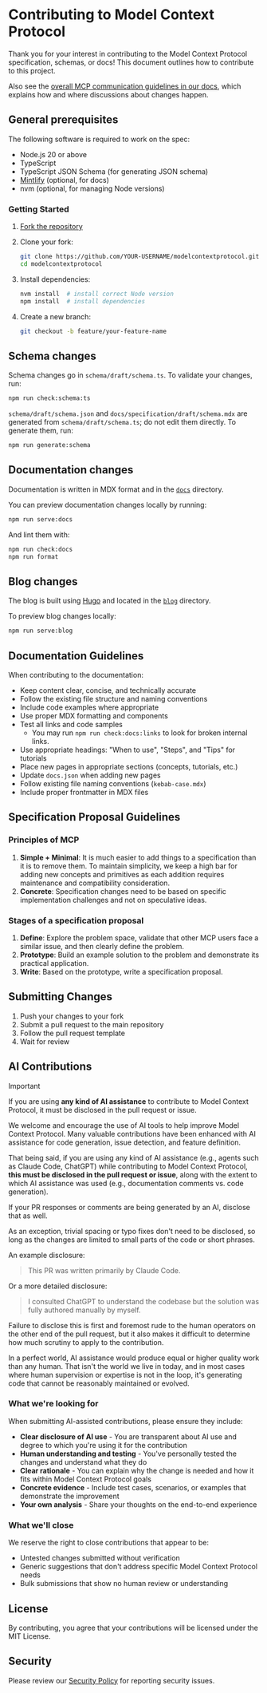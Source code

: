 # Contributing to Model Context Protocol

Thank you for your interest in contributing to the Model Context Protocol specification, schemas, or docs!
This document outlines how to contribute to this project.

Also see the [overall MCP communication guidelines in our docs](https://modelcontextprotocol.io/community/communication), which explains how and where discussions about changes happen.

## General prerequisites

The following software is required to work on the spec:

- Node.js 20 or above
- TypeScript
- TypeScript JSON Schema (for generating JSON schema)
- [Mintlify](https://mintlify.com/) (optional, for docs)
- nvm (optional, for managing Node versions)

### Getting Started

1. [Fork the repository](https://docs.github.com/en/pull-requests/collaborating-with-pull-requests/working-with-forks/fork-a-repo)

2. Clone your fork:

   ```bash
   git clone https://github.com/YOUR-USERNAME/modelcontextprotocol.git
   cd modelcontextprotocol
   ```

3. Install dependencies:

   ```bash
   nvm install  # install correct Node version
   npm install  # install dependencies
   ```

4. Create a new branch:

   ```bash
   git checkout -b feature/your-feature-name
   ```

## Schema changes

Schema changes go in `schema/draft/schema.ts`. To validate your changes, run:

```bash
npm run check:schema:ts
```

`schema/draft/schema.json` and `docs/specification/draft/schema.mdx` are generated from `schema/draft/schema.ts`; do not edit them directly. To generate them, run:

```bash
npm run generate:schema
```

## Documentation changes

Documentation is written in MDX format and in the [`docs`](./docs) directory.

You can preview documentation changes locally by running:

```bash
npm run serve:docs
```

And lint them with:

```bash
npm run check:docs
npm run format
```

## Blog changes

The blog is built using [Hugo](https://gohugo.io/installation/) and located in the [`blog`](./blog) directory.

To preview blog changes locally:

```bash
npm run serve:blog
```

## Documentation Guidelines

When contributing to the documentation:

- Keep content clear, concise, and technically accurate
- Follow the existing file structure and naming conventions
- Include code examples where appropriate
- Use proper MDX formatting and components
- Test all links and code samples
  - You may run `npm run check:docs:links` to look for broken internal links.
- Use appropriate headings: "When to use", "Steps", and "Tips" for tutorials
- Place new pages in appropriate sections (concepts, tutorials, etc.)
- Update `docs.json` when adding new pages
- Follow existing file naming conventions (`kebab-case.mdx`)
- Include proper frontmatter in MDX files

## Specification Proposal Guidelines

### Principles of MCP

1. **Simple + Minimal**: It is much easier to add things to a specification than it is to
   remove them. To maintain simplicity, we keep a high bar for adding new concepts and
   primitives as each addition requires maintenance and compatibility consideration.
2. **Concrete**: Specification changes need to be based on specific implementation
   challenges and not on speculative ideas.

### Stages of a specification proposal

1. **Define**: Explore the problem space, validate that other MCP users face a similar
   issue, and then clearly define the problem.
2. **Prototype**: Build an example solution to the problem and demonstrate its practical
   application.
3. **Write**: Based on the prototype, write a specification proposal.

## Submitting Changes

1. Push your changes to your fork
2. Submit a pull request to the main repository
3. Follow the pull request template
4. Wait for review

## AI Contributions

> [!IMPORTANT]
>
> If you are using **any kind of AI assistance** to contribute to Model Context Protocol,
> it must be disclosed in the pull request or issue.

We welcome and encourage the use of AI tools to help improve Model Context Protocol. Many valuable contributions
have been enhanced with AI assistance for code generation, issue detection, and feature definition.

That being said, if you are using any kind of AI assistance (e.g., agents such as Claude Code, ChatGPT)
while contributing to Model Context Protocol, **this must be disclosed in the pull request or issue**,
along with the extent to which AI assistance was used (e.g., documentation comments vs. code generation).

If your PR responses or comments are being generated by an AI, disclose that as well.

As an exception, trivial spacing or typo fixes don't need to be disclosed, so long as the changes are limited
to small parts of the code or short phrases.

An example disclosure:

> This PR was written primarily by Claude Code.

Or a more detailed disclosure:

> I consulted ChatGPT to understand the codebase but the solution
> was fully authored manually by myself.

Failure to disclose this is first and foremost rude to the human operators on the other end of the pull request,
but it also makes it difficult to determine how much scrutiny to apply to the contribution.

In a perfect world, AI assistance would produce equal or higher quality work than any human. That isn't the world
we live in today, and in most cases where human supervision or expertise is not in the loop, it's generating code
that cannot be reasonably maintained or evolved.

### What we're looking for

When submitting AI-assisted contributions, please ensure they include:

- **Clear disclosure of AI use** - You are transparent about AI use and degree to which you're using it for the contribution
- **Human understanding and testing** - You've personally tested the changes and understand what they do
- **Clear rationale** - You can explain why the change is needed and how it fits within Model Context Protocol goals
- **Concrete evidence** - Include test cases, scenarios, or examples that demonstrate the improvement
- **Your own analysis** - Share your thoughts on the end-to-end experience

### What we'll close

We reserve the right to close contributions that appear to be:

- Untested changes submitted without verification
- Generic suggestions that don't address specific Model Context Protocol needs
- Bulk submissions that show no human review or understanding

## License

By contributing, you agree that your contributions will be licensed under the MIT
License.

## Security

Please review our [Security Policy](SECURITY.md) for reporting security issues.
